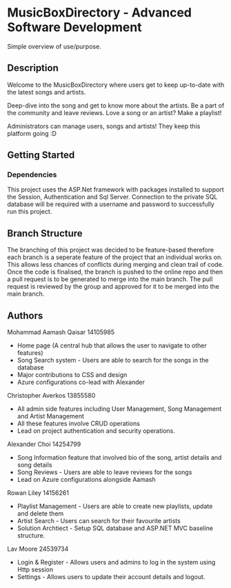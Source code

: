# MusicBoxDirectory - Advanced Software Development

Simple overview of use/purpose.

## Description

Welcome to the MusicBoxDirectory where users get to keep up-to-date with the latest songs and artists. 

Deep-dive into the song and get to know more about the artists.
Be a part of the community and leave reviews.
Love a song or an artist? Make a playlist!

Administrators can manage users, songs and artists! They keep this platform going :D


## Getting Started

### Dependencies

This project uses the ASP.Net framework with packages installed to support the Session, Authentication and Sql Server.
Connection to the private SQL database will be required with a username and password to successfully run this project.


## Branch Structure

The branching of this project was decided to be feature-based therefore each branch is a seperate feature of the project that an individual works on.
This allows less chances of conflicts during merging and clean trail of code. 
Once the code is finalised, the branch is pushed to the online repo and then a pull request is to be generated to merge into the main branch.
The pull request is reviewed by the group and approved for it to be merged into the main branch.

## Authors

Mohammad Aamash Qaisar 14105985

- Home page (A central hub that allows the user to navigate to other features)
- Song Search system - Users are able to search for the songs in the database
- Major contributions to CSS and design
- Azure configurations co-lead with Alexander

Christopher Averkos 13855580

- All admin side features including User Management, Song Management and Artist Management
- All these features involve CRUD operations
- Lead on project authentication and security operations.

Alexander Choi 14254799

- Song Information feature that involved bio of the song, artist details and song details
- Song Reviews - Users are able to leave reviews for the songs
- Lead on Azure configurations alongside Aamash

Rowan Liley 14156261

- Playlist Management - Users are able to create new playlists, update and delete them
- Artist Search - Users can search for their favourite artists
- Solution Archtiect - Setup SQL database and ASP.NET MVC baseline structure.

Lav Moore 24539734

- Login & Register - Allows users and admins to log in the system using Http session
- Settings - Allows users to update their account details and logout.
